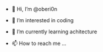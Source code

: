 - 👋 Hi, I’m @oberi0n
- 👀 I’m interested in coding
- 🌱 I’m currently learning achitecture

- 📫 How to reach me ...

<!--
oberi0n/oberi0n is a ✨ special ✨ repository because its `README.md` (this file) appears on your GitHub profile.
You can click the Preview link to take a look at your changes.
-->
 
